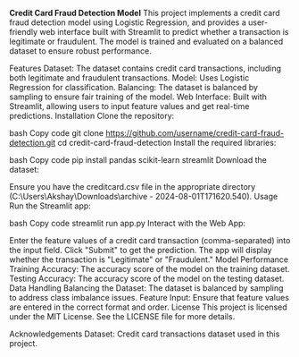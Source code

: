**Credit Card Fraud Detection Model**
This project implements a credit card fraud detection model using Logistic Regression, and provides a user-friendly web interface built with Streamlit to predict whether a transaction is legitimate or fraudulent. The model is trained and evaluated on a balanced dataset to ensure robust performance.

Features
Dataset: The dataset contains credit card transactions, including both legitimate and fraudulent transactions.
Model: Uses Logistic Regression for classification.
Balancing: The dataset is balanced by sampling to ensure fair training of the model.
Web Interface: Built with Streamlit, allowing users to input feature values and get real-time predictions.
Installation
Clone the repository:

bash
Copy code
git clone https://github.com/username/credit-card-fraud-detection.git
cd credit-card-fraud-detection
Install the required libraries:

bash
Copy code
pip install pandas scikit-learn streamlit
Download the dataset:

Ensure you have the creditcard.csv file in the appropriate directory (C:\Users\Akshay\Downloads\archive - 2024-08-01T171620.540\).
Usage
Run the Streamlit app:

bash
Copy code
streamlit run app.py
Interact with the Web App:

Enter the feature values of a credit card transaction (comma-separated) into the input field.
Click "Submit" to get the prediction.
The app will display whether the transaction is "Legitimate" or "Fraudulent."
Model Performance
Training Accuracy: The accuracy score of the model on the training dataset.
Testing Accuracy: The accuracy score of the model on the testing dataset.
Data Handling
Balancing the Dataset: The dataset is balanced by sampling to address class imbalance issues.
Feature Input: Ensure that feature values are entered in the correct format and order.
License
This project is licensed under the MIT License. See the LICENSE file for more details.

Acknowledgements
Dataset: Credit card transactions dataset used in this project.
